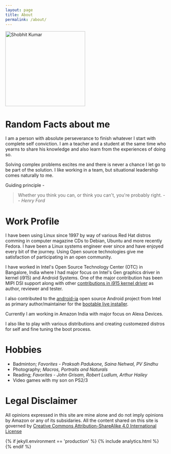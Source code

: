 ```yaml
---
layout: page
title: About
permalink: /about/
---
```

<img src="http://www.shobhit.info/assets/img/me.jpg" alt="Shobhit Kumar" height="235" width="250"/>

# Random Facts about me

I am a person with absolute perseverance to finish whatever I start with complete self conviction. I am a teacher and a student at the same time who yearns to share his knowledge and also learn from the experiences of doing so.

Solving complex problems excites me and there is never a chance I let go to be part of the solution. I like working in a team, but situational leadership comes naturally to me.

Guiding principle -

> Whether you think you can, or think you can't, you're probably right. -- <cite>Henry Ford</cite>

# Work Profile

I have been using Linux since 1997 by way of various Red Hat distros comming in computer magazine CDs to Debian, Ubuntu and more recently Fedora. I have been a Linux systems engineer ever since and have enjoyed every bit of the journey. Using Open source technologies give me satisfaction of participating in an open community. 

I have worked in Intel's Open Source Technology Center (OTC) in Bangalore, India where I had major focus on Intel's Gen graphics driver in kernel (i915) and Android Systems. One of the major contribution has been MIPI DSI support along with other [contributions in i915 kernel driver](https://git.kernel.org/cgit/linux/kernel/git/torvalds/linux.git/log/?id=refs%2Ftags%2Fv4.8&qt=grep&q=Shobhit+Kumar) as author, reviewer and tester.

I also contributed to the [android-ia](https://github.com/android-ia) open source Android project from Intel as primary author/maintainer for the [bootable live installer](https://github.com/android-ia/bootable-live-installer).

Currently I am working in Amazon India with major focus on Alexa Devices.

I also like to play with various distributions and creating customezed distros for self and fine tuning the boot process.

# Hobbies

* Badminton; *Favorites - Praksah Padukone, Saina Nehwal, PV Sindhu*
* Photography; *Macros, Portraits and Naturals*
* Reading; *Favorites - John Grisam, Robert Ludlum, Arthur Hailey*
* Video games with my son on PS2/3

# Legal Disclaimer

All opinions expressed in this site are mine alone and do not imply opinions by Amazon or any of its subsidaries. All the content shared on this site is governed by [Creative Commons Attribution-ShareAlike 4.0 International License](https://creativecommons.org/licenses/by-sa/4.0/)

{% if jekyll.environment == 'production' %}
{% include analytics.html %}
{% endif %}
